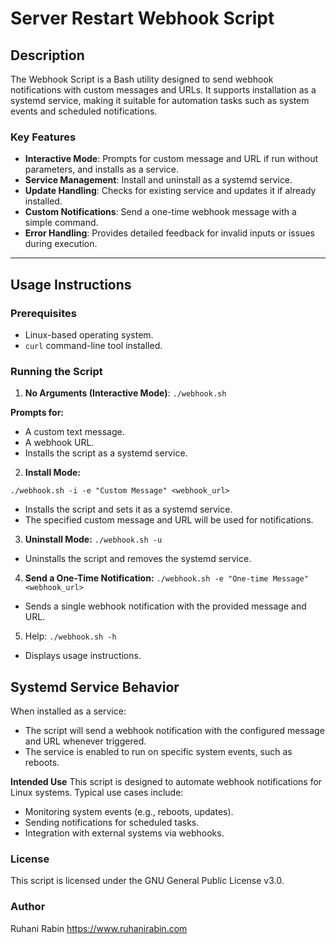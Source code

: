 # Server Restart Webhook Script

## Description

The Webhook Script is a Bash utility designed to send webhook notifications with custom messages and URLs. It supports installation as a systemd service, making it suitable for automation tasks such as system events and scheduled notifications.

### Key Features

- **Interactive Mode**: Prompts for custom message and URL if run without parameters, and installs as a service.
- **Service Management**: Install and uninstall as a systemd service.
- **Update Handling**: Checks for existing service and updates it if already installed.
- **Custom Notifications**: Send a one-time webhook message with a simple command.
- **Error Handling**: Provides detailed feedback for invalid inputs or issues during execution.

---

## Usage Instructions

### Prerequisites

- Linux-based operating system.
- `curl` command-line tool installed.

### Running the Script

1. **No Arguments (Interactive Mode)**:
   `./webhook.sh`

**Prompts for:**
- A custom text message.
- A webhook URL.
- Installs the script as a systemd service.

2. **Install Mode:**

`./webhook.sh -i -e "Custom Message" <webhook_url>`
- Installs the script and sets it as a systemd service.
- The specified custom message and URL will be used for notifications.

3. **Uninstall Mode:**
`./webhook.sh -u`
- Uninstalls the script and removes the systemd service.

4. **Send a One-Time Notification:**
`./webhook.sh -e "One-time Message" <webhook_url>`

- Sends a single webhook notification with the provided message and URL.

5. Help:
`./webhook.sh -h`
- Displays usage instructions.

## Systemd Service Behavior
When installed as a service:

- The script will send a webhook notification with the configured message and URL whenever triggered.
- The service is enabled to run on specific system events, such as reboots.

**Intended Use**
This script is designed to automate webhook notifications for Linux systems. Typical use cases include:

- Monitoring system events (e.g., reboots, updates).
- Sending notifications for scheduled tasks.
- Integration with external systems via webhooks.

### License
This script is licensed under the GNU General Public License v3.0.

### Author
Ruhani Rabin
https://www.ruhanirabin.com
